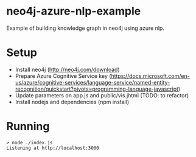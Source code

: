 # neo4j-azure-nlp-example
Example of building knowledge graph in neo4j using azure nlp.

# Setup
- Install neo4j (http://neo4j.com/download)
- Prepare Azure Cognitive Service key (https://docs.microsoft.com/en-us/azure/cognitive-services/language-service/named-entity-recognition/quickstart?pivots=programming-language-javascript)
- Update parameters on app.js and public/vis.jhtml (TODO: to refactor)
- Install nodejs and dependencies (npm install)

# Running

```
> node ./index.js
Listening at http://localhost:3000
```